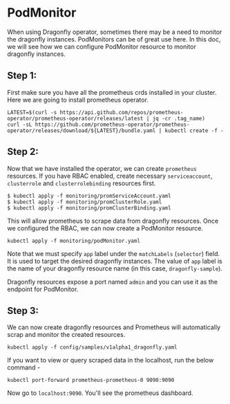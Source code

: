 # PodMonitor

When using Dragonfly operator, sometimes there may be a need to monitor the dragonfly instances. PodMonitors can be of great use here. In this doc, we will see how we can configure PodMonitor resource to monitor dragonfly instances.

## Step 1:
First make sure you have all the prometheus crds installed in your cluster. Here we are going to install prometheus operator.

```
LATEST=$(curl -s https://api.github.com/repos/prometheus-operator/prometheus-operator/releases/latest | jq -cr .tag_name)
curl -sL https://github.com/prometheus-operator/prometheus-operator/releases/download/${LATEST}/bundle.yaml | kubectl create -f -
```

## Step 2:
Now that we have installed the operator, we can create `prometheus` resources. If you have RBAC enabled, create necessary `serviceaccount`, `clusterrole` and `clusterrolebinding` resources first.

```
$ kubectl apply -f monitoring/promServiceAccount.yaml
$ kubectl apply -f monitoring/promClusterRole.yaml
$ kubectl apply -f monitoring/promClusterBinding.yaml
```

This will allow prometheus to scrape data from dragonfly resources. Once we
configured the RBAC, we can now create a PodMonitor resource.

```
kubectl apply -f monitoring/podMonitor.yaml
```

Note that we must specify `app` label under the `matchLabels` (`selector`) field. It is used to target the desired dragonfly instances. The value of `app` label is the name of your dragonfly resource name (in this case, `dragonfly-sample`).

Dragonfly resources expose a port named `admin` and you can use it as the endpoint for PodMonitor.

## Step 3:
We can now create dragonfly resources and Prometheus will automatically scrap and monitor the created resources.

```
kubectl apply -f config/samples/v1alpha1_dragonfly.yaml
```

If you want to view or query scraped data in the localhost, run the below command - 
```
kubectl port-forward prometheus-prometheus-0 9090:9090
```
Now go to `localhost:9090`. You'll see the prometheus dashboard.
